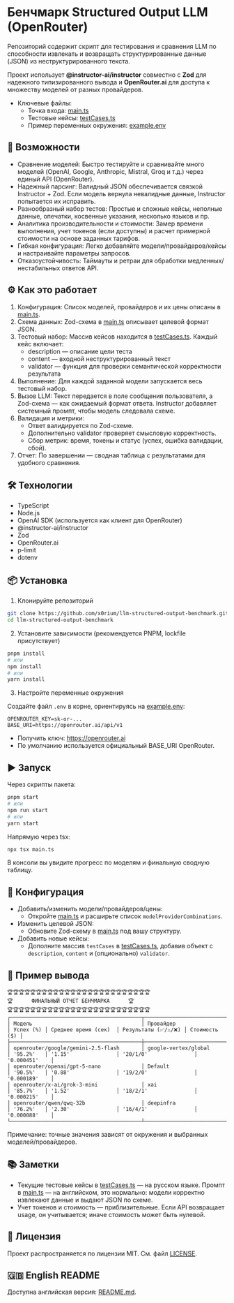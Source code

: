 # Бенчмарк Structured Output LLM (OpenRouter)

Репозиторий содержит скрипт для тестирования и сравнения LLM по способности извлекать и возвращать структурированные данные (JSON) из неструктурированного текста.

Проект использует **@instructor-ai/instructor** совместно с **Zod** для надежного типизированного вывода и **OpenRouter.ai** для доступа к множеству моделей от разных провайдеров.

- Ключевые файлы:
  - Точка входа: [main.ts](main.ts)
  - Тестовые кейсы: [testCases.ts](testCases.ts)
  - Пример переменных окружения: [example.env](example.env)

## 🚀 Возможности

- Сравнение моделей: Быстро тестируйте и сравнивайте много моделей (OpenAI, Google, Anthropic, Mistral, Groq и т.д.) через единый API (OpenRouter).
- Надежный парсинг: Валидный JSON обеспечивается связкой Instructor + Zod. Если модель вернула невалидные данные, Instructor попытается их исправить.
- Разнообразный набор тестов: Простые и сложные кейсы, неполные данные, опечатки, косвенные указания, несколько языков и пр.
- Аналитика производительности и стоимости: Замер времени выполнения, учет токенов (если доступны) и расчет примерной стоимости на основе заданных тарифов.
- Гибкая конфигурация: Легко добавляйте модели/провайдеров/кейсы и настраивайте параметры запросов.
- Отказоустойчивость: Таймауты и ретраи для обработки медленных/нестабильных ответов API.

## ⚙️ Как это работает

1. Конфигурация: Список моделей, провайдеров и их цены описаны в [main.ts](main.ts).
2. Схема данных: Zod-схема в [main.ts](main.ts) описывает целевой формат JSON.
3. Тестовый набор: Массив кейсов находится в [testCases.ts](testCases.ts). Каждый кейс включает:
   - description — описание цели теста
   - content — входной неструктурированный текст
   - validator — функция для проверки семантической корректности результата
4. Выполнение: Для каждой заданной модели запускается весь тестовый набор.
5. Вызов LLM: Текст передается в поле сообщения пользователя, а Zod-схема — как ожидаемый формат ответа. Instructor добавляет системный промпт, чтобы модель следовала схеме.
6. Валидация и метрики:
   - Ответ валидируется по Zod-схеме.
   - Дополнительно validator проверяет смысловую корректность.
   - Сбор метрик: время, токены и статус (успех, ошибка валидации, сбой).
7. Отчет: По завершении — сводная таблица с результатами для удобного сравнения.

## 🛠️ Технологии

- TypeScript
- Node.js
- OpenAI SDK (используется как клиент для OpenRouter)
- @instructor-ai/instructor
- Zod
- OpenRouter.ai
- p-limit
- dotenv

## 📦 Установка

1) Клонируйте репозиторий
```bash
git clone https://github.com/x0rium/llm-structured-output-benchmark.git
cd llm-structured-output-benchmark
```

2) Установите зависимости (рекомендуется PNPM, lockfile присутствует)
```bash
pnpm install
# или
npm install
# или
yarn install
```

3) Настройте переменные окружения

Создайте файл `.env` в корне, ориентируясь на [example.env](example.env):
```env
OPENROUTER_KEY=sk-or-...
BASE_URI=https://openrouter.ai/api/v1
```

- Получить ключ: https://openrouter.ai
- По умолчанию используется официальный BASE_URI OpenRouter.

## ▶️ Запуск

Через скрипты пакета:
```bash
pnpm start
# или
npm run start
# или
yarn start
```

Напрямую через tsx:
```bash
npx tsx main.ts
```

В консоли вы увидите прогресс по моделям и финальную сводную таблицу.

## 🔧 Конфигурация

- Добавить/изменить модели/провайдеров/цены:
  - Откройте [main.ts](main.ts) и расширьте список `modelProviderCombinations`.
- Изменить целевой JSON:
  - Обновите Zod-схему в [main.ts](main.ts) под вашу структуру.
- Добавить новые кейсы:
  - Дополните массив `testCases` в [testCases.ts](testCases.ts), добавив объект с `description`, `content` и (опционально) `validator`.

## 🧪 Пример вывода

```
🏆🏆🏆🏆🏆🏆🏆🏆🏆🏆🏆🏆🏆🏆🏆🏆🏆🏆🏆🏆🏆🏆🏆🏆🏆
🏆      ФИНАЛЬНЫЙ ОТЧЕТ БЕНЧМАРКА      🏆
🏆🏆🏆🏆🏆🏆🏆🏆🏆🏆🏆🏆🏆🏆🏆🏆🏆🏆🏆🏆🏆🏆🏆🏆🏆
┌──────────────────────────────────────────┬──────────────────────────┬───────────┬──────────────────────┬────────────────────────┬───────────────┐
│ Модель                                   │ Провайдер                │ Успех (%) │ Среднее время (сек)  │ Результаты (✅/⚠️/❌) │ Стоимость ($) │
├──────────────────────────────────────────┼──────────────────────────┼───────────┼──────────────────────┼────────────────────────┼───────────────┤
│ openrouter/google/gemini-2.5-flash       │ google-vertex/global     │ '95.2%'   │ '1.15'               │ '20/1/0'               │ '0.000451'    │
│ openrouter/openai/gpt-5-nano             │ Default                  │ '90.5%'   │ '0.88'               │ '19/2/0'               │ '0.000189'    │
│ openrouter/x-ai/grok-3-mini              │ xai                      │ '85.7%'   │ '1.52'               │ '18/2/1'               │ '0.000215'    │
│ openrouter/qwen/qwq-32b                  │ deepinfra                │ '76.2%'   │ '2.30'               │ '16/4/1'               │ '0.000088'    │
└──────────────────────────────────────────┴──────────────────────────┴───────────┴──────────────────────┴────────────────────────┴───────────────┘
```

Примечание: точные значения зависят от окружения и выбранных моделей/провайдеров.

## 📚 Заметки

- Текущие тестовые кейсы в [testCases.ts](testCases.ts) — на русском языке. Промпт в [main.ts](main.ts) — на английском, это нормально: модели корректно извлекают данные и выдают JSON по схеме.
- Учет токенов и стоимость — приблизительные. Если API возвращает usage, он учитывается; иначе стоимость может быть нулевой.

## 📄 Лицензия

Проект распространяется по лицензии MIT. См. файл [LICENSE](LICENSE).

## 🇬🇧 English README

Доступна английская версия: [README.md](README.md).